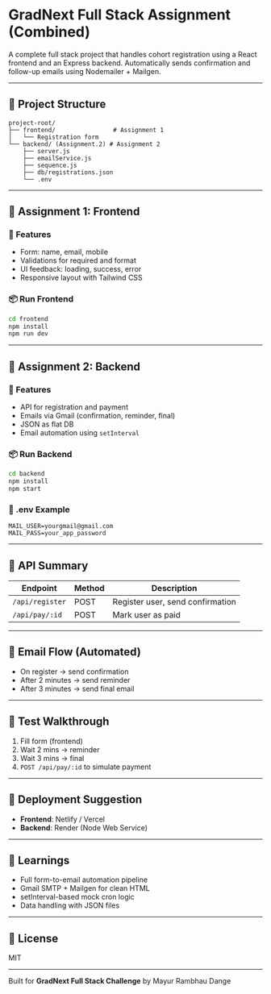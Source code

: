 # GradNext Full Stack Assignment (Combined)

A complete full stack project that handles cohort registration using a React frontend and an Express backend. Automatically sends confirmation and follow-up emails using Nodemailer + Mailgen.

---

## 🧱 Project Structure

```
project-root/
├── frontend/                # Assignment 1
│   └── Registration form
└── backend/ (Assignment.2) # Assignment 2
    ├── server.js
    ├── emailService.js
    ├── sequence.js
    ├── db/registrations.json
    └── .env
```

---

## 📌 Assignment 1: Frontend

### 🎯 Features

- Form: name, email, mobile
- Validations for required and format
- UI feedback: loading, success, error
- Responsive layout with Tailwind CSS

### 📦 Run Frontend

```bash
cd frontend
npm install
npm run dev
```

---

## 📌 Assignment 2: Backend

### 🎯 Features

- API for registration and payment
- Emails via Gmail (confirmation, reminder, final)
- JSON as flat DB
- Email automation using `setInterval`

### 📦 Run Backend

```bash
cd backend
npm install
npm start
```

### 📂 .env Example

```env
MAIL_USER=yourgmail@gmail.com
MAIL_PASS=your_app_password
```

---

## 🔗 API Summary

| Endpoint        | Method | Description                      |
| --------------- | ------ | -------------------------------- |
| `/api/register` | POST   | Register user, send confirmation |
| `/api/pay/:id`  | POST   | Mark user as paid                |

---

## 🔁 Email Flow (Automated)

- On register → send confirmation
- After 2 minutes → send reminder
- After 3 minutes → send final email

---

## 🧪 Test Walkthrough

1. Fill form (frontend)
2. Wait 2 mins → reminder
3. Wait 3 mins → final
4. `POST /api/pay/:id` to simulate payment

---

## 🚀 Deployment Suggestion

- **Frontend**: Netlify / Vercel
- **Backend**: Render (Node Web Service)

---

## 🧠 Learnings

- Full form-to-email automation pipeline
- Gmail SMTP + Mailgen for clean HTML
- setInterval-based mock cron logic
- Data handling with JSON files

---

## 📜 License

MIT

---

Built for **GradNext Full Stack Challenge** by Mayur Rambhau Dange
